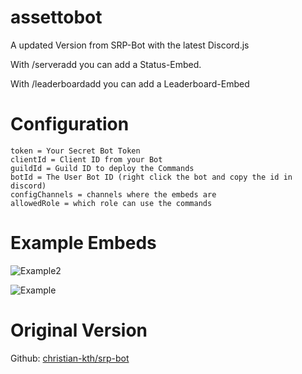 # assettobot
A updated Version from SRP-Bot with the latest Discord.js

With /serveradd you can add a Status-Embed.

With /leaderboardadd you can add a Leaderboard-Embed

# Configuration
```
token = Your Secret Bot Token
clientId = Client ID from your Bot
guildId = Guild ID to deploy the Commands
botId = The User Bot ID (right click the bot and copy the id in discord)
configChannels = channels where the embeds are
allowedRole = which role can use the commands
```

# Example Embeds

![Example2](https://images-ext-1.discordapp.net/external/q9so1se0ZuROuaIVwPE-dRFYXmXE8KDa5P67mLjueV0/https/i.imgur.com/NC7KJPm.png?width=366&height=681)

![Example](https://i.imgur.com/Dx9aOC0.png)

# Original Version

Github: [christian-kth/srp-bot](https://github.com/christian-kth/srp-bot)
